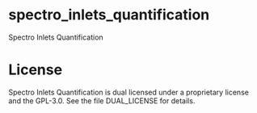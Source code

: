 # spectro_inlets_quantification

Spectro Inlets Quantification

# License

Spectro Inlets Quantification is dual licensed under a proprietary
license and the GPL-3.0. See the file DUAL_LICENSE for details.